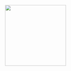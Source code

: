 <a href="https://open.spotify.com/show/6YMJMAh8zJcCwHwe5kSmjT">
<img src="https://github.com/tobwil/markdown_content/assets/72387477/91f9297c-8f48-47a1-9592-56bc57855d5b" width="200" height="200">
</a>

